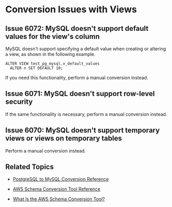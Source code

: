 # Conversion Issues with Views<a name="sct-reference-PostgreSQL-MySQL-Views"></a>

## Issue 6072: MySQL doesn't support default values for the view's column<a name="sct-reference-6072"></a>

MySQL doesn't support specifying a default value when creating or altering a view, as shown in the following example\.

```
ALTER VIEW test_pg_mysql.v_default_values 
  ALTER n SET DEFAULT 10;
```

If you need this functionality, perform a manual conversion instead\.

## Issue 6071: MySQL doesn't support row\-level security<a name="sct-reference-6071"></a>

If the same functionality is necessary, perform a manual conversion instead\.

## Issue 6070: MySQL doesn't support temporary views or views on temporary tables<a name="sct-reference-6070"></a>

Perform a manual conversion instead\.

## Related Topics<a name="w3ab1c37c17c11d181b9"></a>

+  [PostgreSQL to MySQL Conversion Reference](sct-reference-PostgreSQL-MySQL-overview.md) 

+  [AWS Schema Conversion Tool Reference](CHAP_SchemaConversionTool.Reference.md) 

+  [What Is the AWS Schema Conversion Tool?](Welcome.md) 